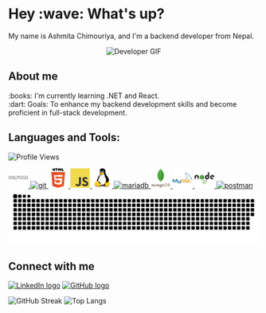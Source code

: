 <h1 align="left">Hey :wave: What's up?</h1>
<p align="left">My name is Ashmita Chimouriya, and I'm a backend developer from Nepal.</p>
<div align="center">
  <img src="https://media.giphy.com/media/qgQUggAC3Pfv687qPC/giphy.gif" alt="Developer GIF" width="500"/>
</div>

<h2 align="left">About me</h2>
<p align="left">
  :books: I'm currently learning .NET and React.<br>
  :dart: Goals: To enhance my backend development skills and become proficient in full-stack development.
</p>

<h2 align="left">Languages and Tools:</h2>
<p align="left">
  <img src="https://komarev.com/ghpvc/?username=ashmita246&color=blue" alt="Profile Views" />
</p>
<div align="left">
 <a href="https://expressjs.com" target="_blank" rel="noreferrer">
    <img src="https://raw.githubusercontent.com/devicons/devicon/master/icons/express/express-original-wordmark.svg" alt="express" width="40" height="40"/>
  </a>
  <a href="https://git-scm.com/" target="_blank" rel="noreferrer">
    <img src="https://www.vectorlogo.zone/logos/git-scm/git-scm-icon.svg" alt="git" width="40" height="40"/>
  </a>
  <a href="https://www.w3.org/html/" target="_blank" rel="noreferrer">
    <img src="https://raw.githubusercontent.com/devicons/devicon/master/icons/html5/html5-original-wordmark.svg" alt="html5" width="40" height="40"/>
  </a>
  <a href="https://developer.mozilla.org/en-US/docs/Web/JavaScript" target="_blank" rel="noreferrer">
    <img src="https://raw.githubusercontent.com/devicons/devicon/master/icons/javascript/javascript-original.svg" alt="javascript" width="40" height="40"/>
  </a>
  <a href="https://www.linux.org/" target="_blank" rel="noreferrer">
    <img src="https://raw.githubusercontent.com/devicons/devicon/master/icons/linux/linux-original.svg" alt="linux" width="40" height="40"/>
  </a>
  <a href="https://mariadb.org/" target="_blank" rel="noreferrer">
    <img src="https://www.vectorlogo.zone/logos/mariadb/mariadb-icon.svg" alt="mariadb" width="40" height="40"/>
  </a>
  <a href="https://www.mongodb.com/" target="_blank" rel="noreferrer">
    <img src="https://raw.githubusercontent.com/devicons/devicon/master/icons/mongodb/mongodb-original-wordmark.svg" alt="mongodb" width="40" height="40"/>
  </a>
  <a href="https://www.mysql.com/" target="_blank" rel="noreferrer">
    <img src="https://raw.githubusercontent.com/devicons/devicon/master/icons/mysql/mysql-original-wordmark.svg" alt="mysql" width="40" height="40"/>
  </a>
  <a href="https://nodejs.org" target="_blank" rel="noreferrer">
    <img src="https://raw.githubusercontent.com/devicons/devicon/master/icons/nodejs/nodejs-original-wordmark.svg" alt="nodejs" width="40" height="40"/>
  </a>
  <a href="https://postman.com" target="_blank" rel="noreferrer">
    <img src="https://www.vectorlogo.zone/logos/getpostman/getpostman-icon.svg" alt="postman" width="40" height="40"/>
  </a>
</div>
<a href=#><img src="github-user-contribution.svg"></a>
<h2 align="left">Connect with me</h2>
<p align="left">
  <a href="https://np.linkedin.com/in/ashmita-c-141886225"><img src="https://cdn.jsdelivr.net/gh/devicons/devicon/icons/linkedin/linkedin-original.svg" height="40" alt="LinkedIn logo" /></a>
  <a href="https://github.com/ashmita246"><img src="https://cdn.jsdelivr.net/gh/devicons/devicon/icons/github/github-original.svg" height="40" alt="GitHub logo" /></a>
</p>


![GitHub Streak](https://github-readme-streak-stats.herokuapp.com/?user=ashmita246&theme=dark&hide_border=true)
![Top Langs](https://github-readme-stats.vercel.app/api/top-langs/?username=ashmita246&layout=compact&theme=dark&hide_border=true)
